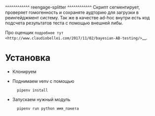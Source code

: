 ^^^^^^^^^^^^
reengage-splitter
^^^^^^^^^^^^
Скрипт сегментирует, проверяет гомогенность и сохраняте аудторию для загрузки в реингейджмент систему. Так же в качестве ad-hoc внутри есть код подсчета результатов теста с помощью внешней либы.

Про оценщик  `подробнее тут <http://www.claudiobellei.com/2017/11/02/bayesian-AB-testing/>`__.

Установка
============
* Клонируем

* Поднимаем venv с помощью

        pipenv install

* Запускаем нужный модуль

        pipenv run python имя_пакета
